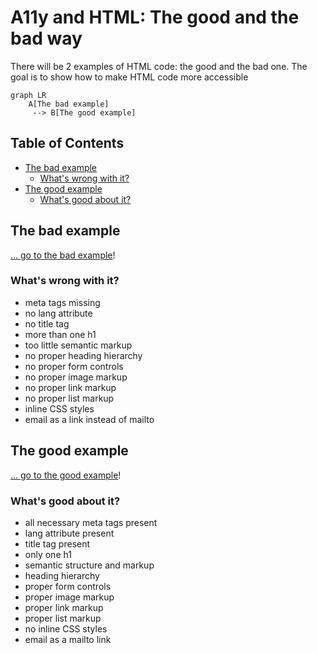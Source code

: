 # A11y and HTML: The good and the bad way

There will be 2 examples of HTML code: the good and the bad one. The goal is to show how to make HTML code more accessible

```mermaid
graph LR
    A[The bad example]
     --> B[The good example]
```

## Table of Contents

- [The bad example](#the-bad-example)
  - [What's wrong with it?](#whats-wrong-with-it)
- [The good example](#the-good-example)
  - [What's good about it?](#whats-good-about-it)

## The bad example

[… go to the bad example](bad_example/bad_example.html)!

### What's wrong with it?

- meta tags missing
- no lang attribute
- no title tag
- more than one h1
- too little semantic markup
- no proper heading hierarchy
- no proper form controls
- no proper image markup
- no proper link markup
- no proper list markup
- inline CSS styles
- email as a link instead of mailto

## The good example

[… go to the good example](good_example/good_example.html)!

### What's good about it?

- all necessary meta tags present
- lang attribute present
- title tag present
- only one h1
- semantic structure and markup
- heading hierarchy
- proper form controls
- proper image markup
- proper link markup
- proper list markup
- no inline CSS styles
- email as a mailto link
